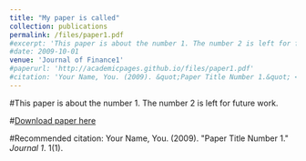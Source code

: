```yaml
---
title: "My paper is called"
collection: publications
permalink: /files/paper1.pdf
#excerpt: 'This paper is about the number 1. The number 2 is left for future work.'
#date: 2009-10-01
venue: 'Journal of Finance1'
#paperurl: 'http://academicpages.github.io/files/paper1.pdf'
#citation: 'Your Name, You. (2009). &quot;Paper Title Number 1.&quot; <i>Journal 1</i>. 1(1).'
---
```

#This paper is about the number 1. The number 2 is left for future work.

#[Download paper here](http://academicpages.github.io/files/paper1.pdf)

#Recommended citation: Your Name, You. (2009). "Paper Title Number 1." <i>Journal 1</i>. 1(1).
